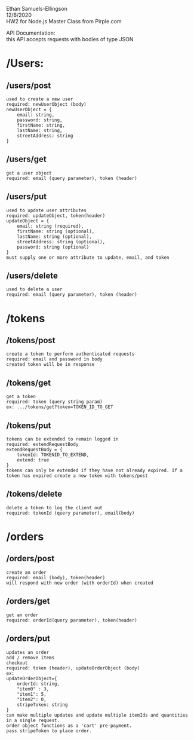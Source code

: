 Ethan Samuels-Ellingson  
12/6/2020  
HW2 for Node.js Master Class from Pirple.com  


API Documentation:   
this API accepts requests with bodies of type JSON

# /Users: #  
## /users/post  ##
    used to create a new user  
    required: newUserObject (body)
    newUserObject = {
        email: string,
        password: string,
        firstName: string,
        lastName: string,
        streetAddress: string
    }
## /users/get ##
    get a user object
    required: email (query parameter), token (header)
## /users/put ##
    used to update user attributes
    required: updateObject, token(header)
    updateObject = {
        email: string (required),
        firstName: string (optional),
        lastName: string (optional),
        streetAddress: string (optional),
        password: string (optional)
    }
    must supply one or more attribute to update, email, and token
## /users/delete ##
    used to delete a user
    required: email (query parameter), token (header)
# /tokens #
## /tokens/post ##
    create a token to perform authenticated requests
    required: email and password in body
    created token will be in response
## /tokens/get ##
    get a token
    required: token (query string param)
    ex: .../tokens/get?token=TOKEN_ID_TO_GET
## /tokens/put ##
    tokens can be extended to remain logged in
    required: extendRequestBody
    extendRequestBody = {
        tokenId: TOKENID_TO_EXTEND,
        extend: true
    }
    tokens can only be extended if they have not already expired. If a token has expired create a new token with tokens/post
## /tokens/delete ##
    delete a token to log the client out
    required: tokenId (query parameter), email(body)
# /orders #
## /orders/post ##
    create an order
    required: email (body), token(header)
    will respond with new order (with orderId) when created
## /orders/get ##
    get an order
    required: orderId(query parameter), token(header)
## /orders/put ## 
    updates an order
    add / remove items
    checkout
    required: token (header), updateOrderObject (body)
    ex:
    updateOrderObject={ 
        orderId: string,
        "item0" : 3,
        "item1": 5,
        "item2": 0,
        stripeToken: string
    }
    can make multiple updates and update multiple itemIds and quantities in a single request.
    order object functions as a 'cart' pre-payment.
    pass stripeToken to place order.
